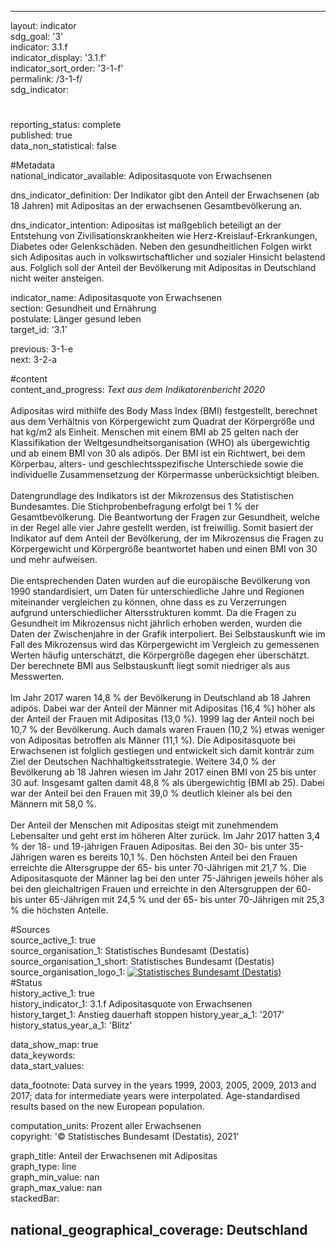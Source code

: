 ---

layout: indicator    
sdg_goal: '3'    
indicator: 3.1.f    
indicator_display: '3.1.f'    
indicator_sort_order: '3-1-f'    
permalink: /3-1-f/    
sdg_indicator:     

#    
reporting_status: complete    
published: true    
data_non_statistical: false    


#Metadata    
national_indicator_available: Adipositasquote von Erwachsenen    
    
dns_indicator_definition: Der Indikator gibt den Anteil der Erwachsenen (ab 18 Jahren) mit Adipositas an der erwachsenen Gesamtbevölkerung an.    
    
dns_indicator_intention: Adipositas ist maßgeblich beteiligt an der Entstehung von Zivilisationskrankheiten wie Herz-Kreislauf-Erkrankungen, Diabetes oder Gelenkschäden. Neben den gesundheitlichen Folgen wirkt sich Adipositas auch in volkswirtschaftlicher und sozialer Hinsicht belastend aus. Folglich soll der Anteil der Bevölkerung mit Adipositas in Deutschland nicht weiter ansteigen.    
    
indicator_name: Adipositasquote von Erwachsenen    
section: Gesundheit und Ernährung    
postulate: Länger gesund leben    
target_id: '3.1'    
    
previous: 3-1-e    
next: 3-2-a    
    
#content    
content_and_progress: <i> Text aus dem Indikatorenbericht 2020</i><br><br>Adipositas wird mithilfe des Body Mass Index (BMI) festgestellt, berechnet aus dem Verhältnis von Körpergewicht zum Quadrat der Körpergröße und hat kg/m2 als Einheit. Menschen mit einem BMI ab 25 gelten nach der Klassifikation der Weltgesundheitsorganisation (WHO) als übergewichtig und ab einem BMI von 30 als adipös. Der BMI ist ein Richtwert, bei dem Körperbau, alters- und geschlechtsspezifische Unterschiede sowie die individuelle Zusammensetzung der Körpermasse unberücksichtigt bleiben.<br><br>Datengrundlage des Indikators ist der Mikrozensus des Statistischen Bundesamtes. Die Stichprobenbefragung erfolgt bei 1 % der Gesamtbevölkerung. Die Beantwortung der Fragen zur Gesundheit, welche in der Regel alle vier Jahre gestellt werden, ist freiwillig. Somit basiert der Indikator auf dem Anteil der Bevölkerung, der im Mikrozensus die Fragen zu Körpergewicht und Körpergröße beantwortet haben und einen BMI von 30 und mehr aufweisen.<br><br>Die entsprechenden Daten wurden auf die europäische Bevölkerung von 1990 standardisiert, um Daten für unterschiedliche Jahre und Regionen miteinander vergleichen zu können, ohne dass es zu Verzerrungen aufgrund unterschiedlicher Altersstrukturen kommt. Da die Fragen zu Gesundheit im Mikrozensus nicht jährlich erhoben werden, wurden die Daten der Zwischenjahre in der Grafik interpoliert. Bei Selbstauskunft wie im Fall des Mikrozensus wird das Körpergewicht im Vergleich zu gemessenen Werten häufig unterschätzt, die Körpergröße dagegen eher überschätzt. Der berechnete BMI aus Selbstauskunft liegt somit niedriger als aus Messwerten.<br><br>Im Jahr 2017 waren 14,8 % der Bevölkerung in Deutschland ab 18 Jahren adipös. Dabei war der Anteil der Männer mit Adipositas (16,4 %) höher als der Anteil der Frauen mit Adipositas (13,0 %). 1999 lag der Anteil noch bei 10,7 % der Bevölkerung. Auch damals waren Frauen (10,2 %) etwas weniger von Adipositas betroffen als Männer (11,1 %). Die Adipositasquote bei Erwachsenen ist folglich gestiegen und entwickelt sich damit konträr zum Ziel der Deutschen Nachhaltigkeitsstrategie. Weitere 34,0 % der Bevölkerung ab 18 Jahren wiesen im Jahr 2017 einen BMI von 25 bis unter 30 auf. Insgesamt galten damit 48,8 % als übergewichtig (BMI ab 25). Dabei war der Anteil bei den Frauen mit 39,0 % deutlich kleiner als bei den Männern mit 58,0 %.<br><br>Der Anteil der Menschen mit Adipositas steigt mit zunehmendem Lebensalter und geht erst im höheren Alter zurück. Im Jahr 2017 hatten 3,4 % der 18- und 19-jährigen Frauen Adipositas. Bei den 30- bis unter 35-Jährigen waren es bereits 10,1 %. Den höchsten Anteil bei den Frauen erreichte die Altersgruppe der 65- bis unter 70-Jährigen mit 21,7 %. Die Adipositasquote der Männer lag bei den unter 75-Jährigen jeweils höher als bei den gleichaltrigen Frauen und erreichte in den Altersgruppen der 60- bis unter 65-Jährigen mit 24,5 % und der 65- bis unter 70-Jährigen mit 25,3 % die höchsten Anteile.<br>    
    
#Sources    
source_active_1: true                    
source_organisation_1: Statistisches Bundesamt (Destatis)                    
source_organisation_1_short: Statistisches Bundesamt (Destatis)                    
source_organisation_logo_1: <a href="https://www.destatis.de/DE/Home/_inhalt.html"><img src="https://g205sdgs.github.io/sdg-indicators/public/logos/destatis.png" alt=" Statistisches Bundesamt (Destatis)" title="Klicken Sie hier um zu der Homepage der Organisation zu gelangen" /></a>                        
#Status    
history_active_1: true                    
history_indicator_1: 3.1.f Adipositasquote von Erwachsenen                    
history_target_1:  Anstieg dauerhaft stoppen
history_year_a_1: '2017'                            
history_status_year_a_1: 'Blitz'    

data_show_map: true    
data_keywords:    
data_start_values:     
    
data_footnote: Data survey in the years 1999, 2003, 2005, 2009, 2013 and 2017; data for intermediate years were interpolated. Age-standardised results based on the new European population.    
    
computation_units: Prozent aller Erwachsenen    
copyright: '&copy; Statistisches Bundesamt (Destatis), 2021'
    
graph_title: Anteil der Erwachsenen mit Adipositas    
graph_type: line    
graph_min_value: nan    
graph_max_value: nan    
stackedBar:    

national_geographical_coverage: Deutschland    
---    